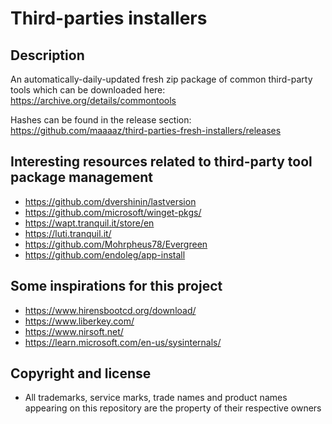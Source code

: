 Third-parties installers
========================

Description
-----------
An automatically-daily-updated fresh zip package of common third-party tools which can be downloaded here: https://archive.org/details/commontools

Hashes can be found in the release section: https://github.com/maaaaz/third-parties-fresh-installers/releases

  
Interesting resources related to third-party tool package management
--------------------------------------------------------------------
- https://github.com/dvershinin/lastversion
- https://github.com/microsoft/winget-pkgs/
- https://wapt.tranquil.it/store/en
- https://luti.tranquil.it/
- https://github.com/Mohrpheus78/Evergreen
- https://github.com/endoleg/app-install

Some inspirations for this project
-----------------------------------
- https://www.hirensbootcd.org/download/
- https://www.liberkey.com/
- https://www.nirsoft.net/
- https://learn.microsoft.com/en-us/sysinternals/
  
Copyright and license
---------------------
- All trademarks, service marks, trade names and product names appearing on this repository are the property of their respective owners
